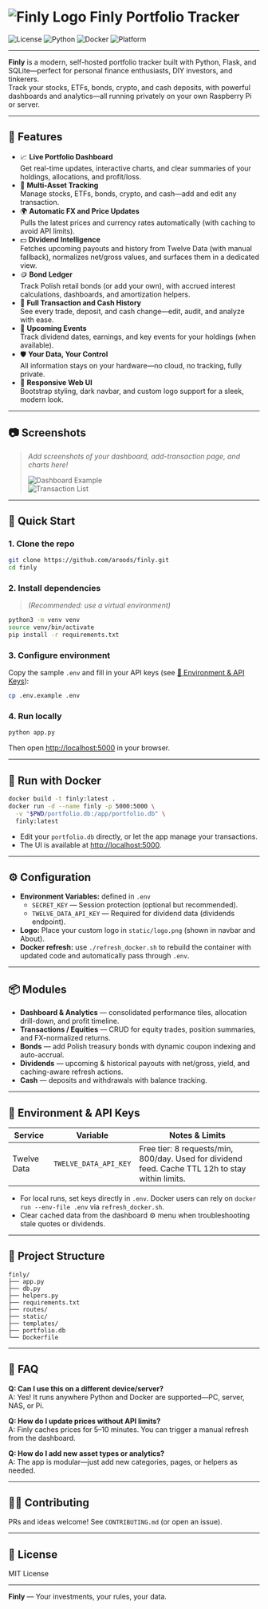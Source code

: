 # ![Finly Logo](static/logo.png) Finly Portfolio Tracker

![License](https://img.shields.io/badge/license-MIT-blue.svg)
![Python](https://img.shields.io/badge/python-3.11%2B-blue)
![Docker](https://img.shields.io/badge/docker-ready-green)
![Platform](https://img.shields.io/badge/platform-Raspberry%20Pi-orange)

---

**Finly** is a modern, self-hosted portfolio tracker built with Python, Flask, and SQLite—perfect for personal finance enthusiasts, DIY investors, and tinkerers.  
Track your stocks, ETFs, bonds, crypto, and cash deposits, with powerful dashboards and analytics—all running privately on your own Raspberry Pi or server.

---

## 🚀 Features

- 📈 **Live Portfolio Dashboard**  
  Get real-time updates, interactive charts, and clear summaries of your holdings, allocations, and profit/loss.
- 💸 **Multi-Asset Tracking**  
  Manage stocks, ETFs, bonds, crypto, and cash—add and edit any transaction.
- 🌍 **Automatic FX and Price Updates**  
  Pulls the latest prices and currency rates automatically (with caching to avoid API limits).
- 💵 **Dividend Intelligence**  
  Fetches upcoming payouts and history from Twelve Data (with manual fallback), normalizes net/gross values, and surfaces them in a dedicated view.
- 🪙 **Bond Ledger**  
  Track Polish retail bonds (or add your own), with accrued interest calculations, dashboards, and amortization helpers.
- 📝 **Full Transaction and Cash History**  
  See every trade, deposit, and cash change—edit, audit, and analyze with ease.
- 📅 **Upcoming Events**  
  Track dividend dates, earnings, and key events for your holdings (when available).
- 🛡 **Your Data, Your Control**  
  All information stays on your hardware—no cloud, no tracking, fully private.
- 🎨 **Responsive Web UI**  
  Bootstrap styling, dark navbar, and custom logo support for a sleek, modern look.

---

## 📷 Screenshots

> *Add screenshots of your dashboard, add-transaction page, and charts here!*
>
> ![Dashboard Example](static/dashboard_sample.png)  
> ![Transaction List](static/transactions_sample.png)

---

## 🏁 Quick Start

### 1. **Clone the repo**

```bash
git clone https://github.com/aroods/finly.git
cd finly
```

### 2. **Install dependencies**

> *(Recommended: use a virtual environment)*

```bash
python3 -m venv venv
source venv/bin/activate
pip install -r requirements.txt
```

### 3. **Configure environment**

Copy the sample `.env` and fill in your API keys (see [🔑 Environment & API Keys](#-environment--api-keys)):

```bash
cp .env.example .env
```

### 4. **Run locally**

```bash
python app.py
```

Then open [http://localhost:5000](http://localhost:5000) in your browser.

---

## 🐳 Run with Docker

```bash
docker build -t finly:latest .
docker run -d --name finly -p 5000:5000 \
  -v "$PWD/portfolio.db:/app/portfolio.db" \
  finly:latest
```

- Edit your `portfolio.db` directly, or let the app manage your transactions.
- The UI is available at [http://localhost:5000](http://localhost:5000).

---

## ⚙️ Configuration

- **Environment Variables:** defined in `.env`
  - `SECRET_KEY` — Session protection (optional but recommended).
  - `TWELVE_DATA_API_KEY` — Required for dividend data (dividends endpoint).
- **Logo:** Place your custom logo in `static/logo.png` (shown in navbar and About).
- **Docker refresh:** use `./refresh_docker.sh` to rebuild the container with updated code and automatically pass through `.env`.

---

## 📦 Modules

- **Dashboard & Analytics** — consolidated performance tiles, allocation drill-down, and profit timeline.
- **Transactions / Equities** — CRUD for equity trades, position summaries, and FX-normalized returns.
- **Bonds** — add Polish treasury bonds with dynamic coupon indexing and auto-accrual.
- **Dividends** — upcoming & historical payouts with net/gross, yield, and caching-aware refresh actions.
- **Cash** — deposits and withdrawals with balance tracking.

---

## 🔑 Environment & API Keys

| Service        | Variable               | Notes & Limits |
|----------------|------------------------|----------------|
| Twelve Data    | `TWELVE_DATA_API_KEY`  | Free tier: 8 requests/min, 800/day. Used for dividend feed. Cache TTL 12h to stay within limits. |

- For local runs, set keys directly in `.env`. Docker users can rely on `docker run --env-file .env` via `refresh_docker.sh`.
- Clear cached data from the dashboard ⚙ menu when troubleshooting stale quotes or dividends.

---

## 📁 Project Structure

```
finly/
├── app.py
├── db.py
├── helpers.py
├── requirements.txt
├── routes/
├── static/
├── templates/
├── portfolio.db
└── Dockerfile
```

---

## 🙋 FAQ

**Q: Can I use this on a different device/server?**\
A: Yes! It runs anywhere Python and Docker are supported—PC, server, NAS, or Pi.

**Q: How do I update prices without API limits?**\
A: Finly caches prices for 5–10 minutes. You can trigger a manual refresh from the dashboard.

**Q: How do I add new asset types or analytics?**\
A: The app is modular—just add new categories, pages, or helpers as needed.

---

## 👨‍💻 Contributing

PRs and ideas welcome! See `CONTRIBUTING.md` (or open an issue).

---

## 📝 License

MIT License

---

**Finly** — Your investments, your rules, your data.